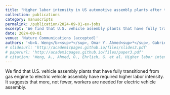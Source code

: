 ```yaml
---
title: "Higher labor intensity in US automotive assembly plants after transitioning to electric vehicles"
collection: publications
category: manuscripts
permalink: /publication/2024-09-01-ev-jobs
excerpt: 'We find that U.S. vehicle assembly plants that have fully transitioned from gas engine to electric vehicle assembly have required higher labor intensity. It suggests that more, not fewer, workers are needed for electric vehicle assembly.'
date: 2024-09-01
venue: 'Nature Communications (accepted)'
authors: '<b>A. Weng</b><sup>*</sup>, Omar Y. Ahmed<sup>*</sup>, Gabriel Ehrlich, Anna Stefanopoulou (<sup>*</sup><i>equal contribution</i>)'
# slidesurl: 'http://academicpages.github.io/files/slides3.pdf'
# paperurl: 'http://academicpages.github.io/files/paper3.pdf'
# citation: 'Weng, A., Ahmed, O., Ehrlich, G. et al. Higher labor intensity in US automotive assembly plants after transitioning to electric vehicles. <i>Nat Commun</i> (2024)'
---
```


We find that U.S. vehicle assembly plants that have fully transitioned from gas engine to electric vehicle assembly have required higher labor intensity. It suggests that more, not fewer, workers are needed for electric vehicle assembly.